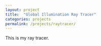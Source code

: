 ```yaml
---
layout: project
title:  "Global Illumination Ray Tracer"
categories: projects
permalink: /projects/raytracer/
---
```


This is my ray tracer.